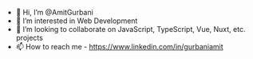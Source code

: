 - 👋 Hi, I’m @AmitGurbani
- 👀 I’m interested in Web Development
- 💞️ I’m looking to collaborate on JavaScript, TypeScript, Vue, Nuxt, etc. projects
- 📫 How to reach me - https://www.linkedin.com/in/gurbaniamit

<!---
AmitGurbani/AmitGurbani is a ✨ special ✨ repository because its `README.md` (this file) appears on your GitHub profile.
You can click the Preview link to take a look at your changes.
--->
